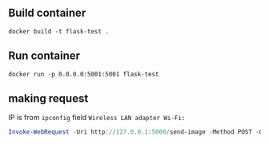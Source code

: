 ## Build container

```
docker build -t flask-test .
```

## Run container

```
docker run -p 0.0.0.0:5001:5001 flask-test
```

## making request

IP is from `ipconfig` field `Wireless LAN adapter Wi-Fi:`

```powershell
Invoke-WebRequest -Uri http://127.0.0.1:5000/send-image -Method POST -OutFile output.png
```
